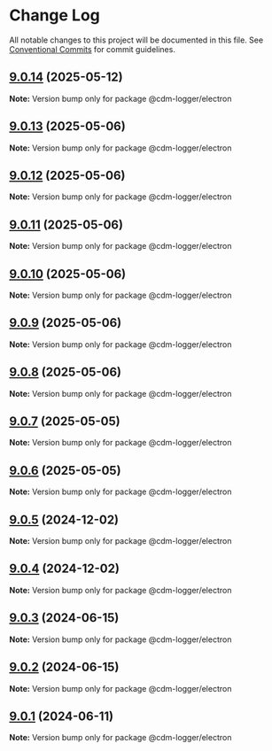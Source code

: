 # Change Log

All notable changes to this project will be documented in this file.
See [Conventional Commits](https://conventionalcommits.org) for commit guidelines.

## [9.0.14](https://github.com/cdmbase/cdm-logger/compare/v9.0.13...v9.0.14) (2025-05-12)

**Note:** Version bump only for package @cdm-logger/electron





## [9.0.13](https://github.com/cdmbase/cdm-logger/compare/v9.0.12...v9.0.13) (2025-05-06)

**Note:** Version bump only for package @cdm-logger/electron





## [9.0.12](https://github.com/cdmbase/cdm-logger/compare/v9.0.11...v9.0.12) (2025-05-06)

**Note:** Version bump only for package @cdm-logger/electron





## [9.0.11](https://github.com/cdmbase/cdm-logger/compare/v9.0.10...v9.0.11) (2025-05-06)

**Note:** Version bump only for package @cdm-logger/electron





## [9.0.10](https://github.com/cdmbase/cdm-logger/compare/v9.0.9...v9.0.10) (2025-05-06)

**Note:** Version bump only for package @cdm-logger/electron





## [9.0.9](https://github.com/cdmbase/cdm-logger/compare/v9.0.8...v9.0.9) (2025-05-06)

**Note:** Version bump only for package @cdm-logger/electron





## [9.0.8](https://github.com/cdmbase/cdm-logger/compare/v9.0.7...v9.0.8) (2025-05-06)

**Note:** Version bump only for package @cdm-logger/electron





## [9.0.7](https://github.com/cdmbase/cdm-logger/compare/v9.0.6...v9.0.7) (2025-05-05)

**Note:** Version bump only for package @cdm-logger/electron





## [9.0.6](https://github.com/cdmbase/cdm-logger/compare/v9.0.5...v9.0.6) (2025-05-05)

**Note:** Version bump only for package @cdm-logger/electron





## [9.0.5](https://github.com/cdmbase/cdm-logger/compare/v9.0.4...v9.0.5) (2024-12-02)

**Note:** Version bump only for package @cdm-logger/electron





## [9.0.4](https://github.com/cdmbase/cdm-logger/compare/v9.0.3...v9.0.4) (2024-12-02)

**Note:** Version bump only for package @cdm-logger/electron





## [9.0.3](https://github.com/cdmbase/cdm-logger/compare/v9.0.2...v9.0.3) (2024-06-15)

**Note:** Version bump only for package @cdm-logger/electron





## [9.0.2](https://github.com/cdmbase/cdm-logger/compare/v9.0.1...v9.0.2) (2024-06-15)

**Note:** Version bump only for package @cdm-logger/electron





## [9.0.1](https://github.com/cdmbase/cdm-logger/compare/v8.0.7...v9.0.1) (2024-06-11)

**Note:** Version bump only for package @cdm-logger/electron
